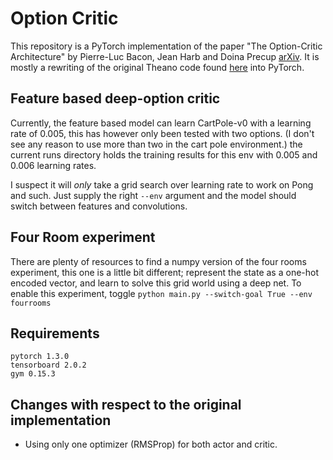 # Option Critic
This repository is a PyTorch implementation of the paper "The Option-Critic Architecture" by Pierre-Luc Bacon, Jean Harb and Doina Precup [arXiv](https://arxiv.org/abs/1609.05140). It is mostly a rewriting of the original Theano code found [here](https://github.com/jeanharb/option_critic) into PyTorch.


## Feature based deep-option critic
Currently, the feature based model can learn CartPole-v0 with a learning rate of 0.005, this has however only been tested with two options. (I don't see any reason to use more than two in the cart pole environment.) the current runs directory holds the training results for this env with 0.005 and 0.006 learning rates.

I suspect it will *only* take a grid search over learning rate to work on Pong and such. Just supply the right
```--env```
argument and the model should switch between features and convolutions.

## Four Room experiment
There are plenty of resources to find a numpy version of the four rooms experiment, this one is a little bit different; represent the state as a one-hot encoded vector, and learn to solve this grid world using a deep net. To enable this experiment, toggle
```python main.py --switch-goal True --env fourrooms```

## Requirements

```
pytorch 1.3.0
tensorboard 2.0.2
gym 0.15.3
```

## Changes with respect to the original implementation
- Using only one optimizer (RMSProp) for both actor and critic.
